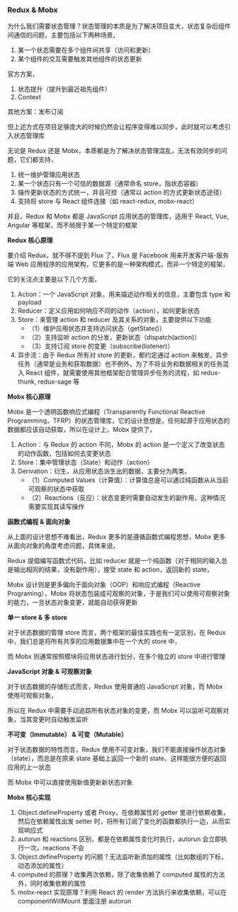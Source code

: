 ### Redux & Mobx

为什么我们需要状态管理？状态管理的本质是为了解决项目变大，状态复杂后组件间通信的问题，主要包括以下两种场景，

1. 某一个状态需要在多个组件间共享（访问和更新）
2. 某个组件的交互需要触发其他组件的状态更新

官方方案，

1. 状态提升（提升到最近祖先组件）
2. Context

其他方案：发布订阅

但上述方式在项目足够庞大的时候仍然会让程序变得难以同步，此时就可以考虑引入状态管理库

无论是 Redux 还是 Mobx，本质都是为了解决状态管理混乱，无法有效同步的问题，它们都支持，

1. 统一维护管理应用状态
2. 某一个状态只有一个可信的数据源（通常命名 store，指状态容器）
3. 操作更新状态的方式统一，并且可控（通常以 action 的方式更新状态途径）
4. 支持将 store 与 React 组件连接（如 react-redux, mobx-react）

并且，Redux 和 Mobx 都是 JavaScript 应用状态的管理库，适用于 React, Vue, Angular 等框架，而不局限于某一个特定的框架

**Redux 核心原理**

要介绍 Redux，就不得不提到 Flux 了，Flux 是 Facebook 用来开发客户端-服务端 Web 应用程序的应用架构，它更多的是一种架构模式，而非一个特定的框架，

它的关注点主要是以下几个方面，

1. Action：一个 JavaScript 对象，用来描述动作相关的信息，主要包含 type 和 payload
2. Reducer：定义应用如何响应不同的动作（action），如何更新状态
3. Store：来管理 action 和 reducer 及其关系的对象，主要提供以下功能
   - （1）维护应用状态并支持访问状态（getState()）
   - （2）支持监听 action 的分发，更新状态（dispatch(action)）
   - （3）支持订阅 store 的变更（subscribe(listener)）
4. 异步流：由于 Redux 所有对 store 的更新，都约定通过 action 来触发，异步任务（通常是业务和获取数据）也不例外，为了不将业务和数据相关的任务混入 React 组件，就需要使用其他框架配合管理异步任务的流程，如 redux-thunk, redux-sage 等

**Mobx 核心原理**

Mobx 是一个透明函数响应式编程（Transparently Functional Reactive Programming，TFRP）的状态管理库，它的设计思想是，任何起源于应用状态的数据都应该自动获取，所以在设计上，Mobx 提供了，

1. Action：与 Redux 的 action 不同，Mobx 的 action 是一个定义了改变状态的动作函数，包括如何去变更状态
2. Store：集中管理状态（State）和动作（action）
3. Derivation：衍生，从应用状态派生出的数据，主要分为两类，
   - （1）Computed Values（计算值）：计算值总是可以通过纯函数从从当前可观察的状态中获取
   - （2）Reactions（反应）：状态变更时需要自动发生的副作用，这种情况需要实现其读写操作

**函数式编程 & 面向对象**

从上面的设计思想不难看出，Redux 更多的是遵循函数式编程思想，Mobx 更多从面向对象的角度考虑问题，具体来说，

Redux 提倡编写函数式代码，比如 reducer 就是一个纯函数（对于相同的输入总是输出相同的结果，没有副作用），接受 state 和 action，返回新的 state，

Mobx 设计则是更多偏向于面向对象（OOP）和响应式编程（Reactive Programing），Mobx 将状态包装成可观察的对象，于是我们可以使用可观察对象的能力，一旦状态对象变更，就能自动获得更新

**单一 store & 多 store**

对于状态数据的管理 store 而言，两个框架的最佳实践也有一定区别，在 Redux 中，我们总是将所有共享的应用数据集中在一个大的 store 中，

而 Mobx 则通常按照模块将应用状态进行划分，在多个独立的 store 中进行管理

**JavaScript 对象 & 可观察对象**

对于状态数据的存储形式而言，Redux 使用普通的 JavaScript 对象，而 Mobx 使用可观察对象，

所以在 Redux 中需要手动追踪所有状态对象的变更，而 Mobx 可以监听可观察对象，当其变更时自动触发监听

**不可变（Immutable） & 可变（Mutable）**

对于状态数据的特性而言，Redux 使用不可变对象，我们不能直接操作状态对象（state），而总是在原来 state 基础上返回一个新的 state，这样能很方便的返回应用的上一状态

而 Mobx 中可以直接使用新值更新新状态对象

**Mobx 核心实现**

1. Object.defineProperty 或者 Proxy，在依赖属性的 getter 里进行依赖收集，然后在依赖属性出发 setter 时，将所有订阅了变化的函数都执行一边，从而实现响应式
2. autorun 和 reactions 区别，都是在依赖属性变化时执行，autorun 会立即执行一次，reactions 不会
3. Object.defineProperty 的问题？无法监听新添加的属性（比如数组的下标，动态添加的属性）
4. computed 的原理？收集两次依赖，除了收集依赖了 computed 属性的方法外，同时收集依赖的属性
5. mobx-react 实现原理？利用 React 的 render 方法执行来收集依赖，可以在 componentWillMount 里面注册 autorun
